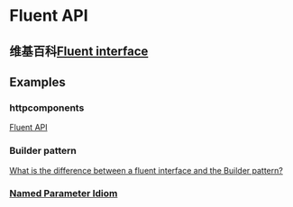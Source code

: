 # Fluent API



## 维基百科[Fluent interface](https://en.wikipedia.org/wiki/Fluent_interface)

## Examples

### httpcomponents

[Fluent API](http://hc.apache.org/httpcomponents-client-ga/tutorial/html/fluent.html)

### Builder pattern

[What is the difference between a fluent interface and the Builder pattern?](https://stackoverflow.com/questions/17937755/what-is-the-difference-between-a-fluent-interface-and-the-builder-pattern)



### [Named Parameter Idiom](https://en.wikibooks.org/wiki/More_C%2B%2B_Idioms/Named_Parameter)